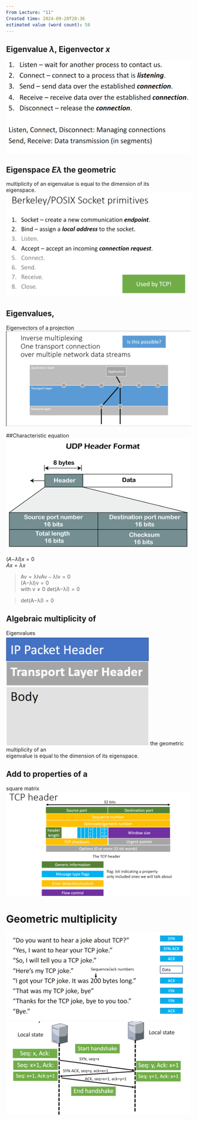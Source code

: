 ```yaml
---
From Lecture: "11"
Created time: 2024-09-20T20:36
estimated value (word count): 58
---
```

## Eigenvalue _λ_, Eigenvector _x_
![Untitled 36.png](../../../attachments/Untitled%2036.png)
## Eigenspace _Eλ_ the geometric  
multiplicity of an eigenvalue is equal to the dimension of its  
eigenspace.  
![Untitled 37.png](../../../attachments/Untitled%2037.png)
## Eigenvalues,  
Eigenvectors of a projection  
![Untitled 38.png](../../../attachments/Untitled%2038.png)
  
#\#Characteristic equation  
![Untitled 39.png](../../../attachments/Untitled%2039.png)
  
(_A_−_λI_)_x_ = 0  
_Ax_ = _λx_

> Av = λIvAv − λIv = 0  
> (A−λI)v = 0  
> with v ≠ 0 det(A−λI) = 0  

> det(A−λI) = 0
## Algebraic multiplicity of  
Eigenvalues  
![Untitled 40.png](../../../attachments/Untitled%2040.png)
the geometric multiplicity of an  
eigenvalue is equal to the dimension of its eigenspace.  
## Add to properties of a  
square matrix  
![Untitled 41.png](../../../attachments/Untitled%2041.png)
  
# Geometric multiplicity  
  
![Untitled 42.png](../../../attachments/Untitled%2042.png)
![Untitled 43.png](../../../attachments/Untitled%2043.png)